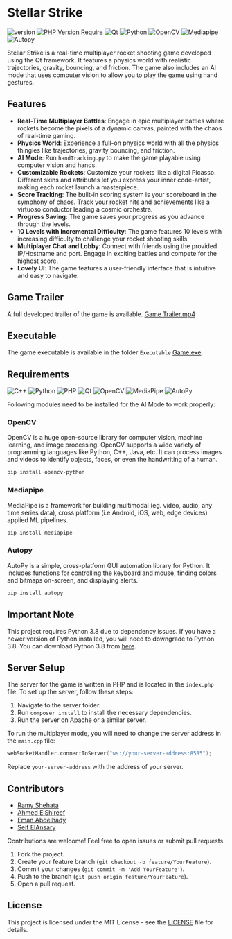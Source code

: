 
# Stellar Strike
![version](https://img.shields.io/badge/version-1.0.0-blue)
[![PHP Version Require](http://poser.pugx.org/badges/poser/require/php)](https://packagist.org/packages/badges/poser)
![Qt](https://img.shields.io/badge/Qt-6.5.3-green)
![Python](https://img.shields.io/badge/Python-3.8-blue)
![OpenCV](https://img.shields.io/badge/OpenCV-4.5.3-green)
![Mediapipe](https://img.shields.io/badge/Mediapipe-0.8.7.1-orange)
![Autopy](https://img.shields.io/badge/Autopy-4.0.0-red)

Stellar Strike is a real-time multiplayer rocket shooting game developed using the Qt framework. It features a physics world with realistic trajectories, gravity, bouncing, and friction. The game also includes an AI mode that uses computer vision to allow you to play the game using hand gestures.

## Features

- **Real-Time Multiplayer Battles**: Engage in epic multiplayer battles where rockets become the pixels of a dynamic canvas, painted with the chaos of real-time gaming.
- **Physics World**: Experience a full-on physics world with all the physics thingies like trajectories, gravity bouncing, and friction.
- **AI Mode**: Run `handTracking.py` to make the game playable using computer vision and hands.
- **Customizable Rockets**: Customize your rockets like a digital Picasso. Different skins and attributes let you express your inner code-artist, making each rocket launch a masterpiece.
- **Score Tracking**: The built-in scoring system is your scoreboard in the symphony of chaos. Track your rocket hits and achievements like a virtuoso conductor leading a cosmic orchestra.
- **Progress Saving**: The game saves your progress as you advance through the levels.
- **10 Levels with Incremental Difficulty**: The game features 10 levels with increasing difficulty to challenge your rocket shooting skills.
- **Multiplayer Chat and Lobby**: Connect with friends using the provided IP/Hostname and port. Engage in exciting battles and compete for the highest score.
- **Lovely UI**: The game features a user-friendly interface that is intuitive and easy to navigate.

## Game Trailer

A full developed trailer of the game is available.
[Game Trailer.mp4](Game%2FGame%20Trailer.mp4)
## Executable

The game executable is available in the folder `Executable` [Game.exe](Executable%2FGame.exe).

## Requirements
![C++](https://img.shields.io/badge/C++-00599C?style=flat-square&logo=c%2B%2B&logoColor=white)
![Python](https://img.shields.io/badge/Python-3776AB?style=flat-square&logo=python&logoColor=white)
![PHP](https://img.shields.io/badge/PHP-777BB4?style=flat-square&logo=php&logoColor=white)
![Qt](https://img.shields.io/badge/Qt-41CD52?style=flat-square&logo=qt&logoColor=white)
![OpenCV](https://img.shields.io/badge/OpenCV-5C3EE8?style=flat-square&logo=opencv&logoColor=white)
![MediaPipe](https://img.shields.io/badge/MediaPipe-FF6347?style=flat-square&logo=mediapipe&logoColor=white)
![AutoPy](https://img.shields.io/badge/AutoPy-3776AB?style=flat-square&logo=python&logoColor=white)

Following modules need to be installed for the AI Mode to work properly:

### OpenCV

OpenCV is a huge open-source library for computer vision, machine learning, and image processing. OpenCV supports a wide variety of programming languages like Python, C++, Java, etc. It can process images and videos to identify objects, faces, or even the handwriting of a human.

```bash
pip install opencv-python
```

### Mediapipe

MediaPipe is a framework for building multimodal (eg. video, audio, any time series data), cross platform (i.e Android, iOS, web, edge devices) applied ML pipelines.

```bash
pip install mediapipe
```

### Autopy

AutoPy is a simple, cross-platform GUI automation library for Python. It includes functions for controlling the keyboard and mouse, finding colors and bitmaps on-screen, and displaying alerts.

```bash
pip install autopy
```

## Important Note

This project requires Python 3.8 due to dependency issues. If you have a newer version of Python installed, you will need to downgrade to Python 3.8. You can download Python 3.8 from [here](https://www.python.org/downloads/release/python-380/).

## Server Setup

The server for the game is written in PHP and is located in the `index.php` file. To set up the server, follow these steps:

1. Navigate to the server folder.
2. Run `composer install` to install the necessary dependencies.
3. Run the server on Apache or a similar server.

To run the multiplayer mode, you will need to change the server address in the `main.cpp` file:

```cpp
webSocketHandler.connectToServer("ws://your-server-address:8585");
```

Replace `your-server-address` with the address of your server.


## Contributors

- [Ramy Shehata](https://github.com/GM-Sniper)
- [Ahmed ElShireef](https://github.com/Ahmed1262005)
- [Eman Abdelhady](https://github.com/emanabdelhad-y)
- [Seif ElAnsary](https://github.com/MrSykoPath)

Contributions are welcome! Feel free to open issues or submit pull requests.

1. Fork the project.
2. Create your feature branch (`git checkout -b feature/YourFeature`).
3. Commit your changes (`git commit -m 'Add YourFeature'`).
4. Push to the branch (`git push origin feature/YourFeature`).
5. Open a pull request.

## License

This project is licensed under the MIT License - see the [LICENSE](LICENSE) file for details.
